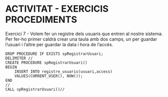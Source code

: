 # ACTIVITAT - EXERCICIS PROCEDIMENTS

Exercici 7 - Volem fer un registre dels usuaris que entren al nostre sistema. Per fer-ho
primer caldrà crear una taula amb dos camps, un per guardar l’usuari i l’altre per guardar
la data i hora de l’accés.

```mysql
DROP PROCEDURE IF EXISTS spRegistrarUsuari;
DELIMITER //
CREATE PROCEDURE spRegistrarUsuari()
BEGIN
    INSERT INTO registre_usuaris(usuari,access)
    VALUES(CURRENT_USER(), NOW());
END
//
CALL spRegistrarUsuari()//
```